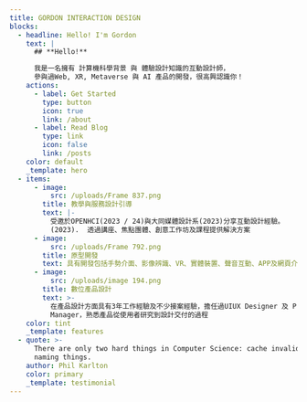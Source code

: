 ```yaml
---
title: GORDON INTERACTION DESIGN
blocks:
  - headline: Hello! I'm Gordon
    text: |
      ## **Hello!**

      我是一名擁有 計算機科學背景 與 體驗設計知識的互動設計師， 
      參與過Web, XR, Metaverse 與 AI 產品的開發，很高興認識你！
    actions:
      - label: Get Started
        type: button
        icon: true
        link: /about
      - label: Read Blog
        type: link
        icon: false
        link: /posts
    color: default
    _template: hero
  - items:
      - image:
          src: /uploads/Frame 837.png
        title: 教學與服務設計引導
        text: |-
          受邀於OPENHCI(2023 / 24)與大同媒體設計系(2023)分享互動設計經驗。
          (2023).  透過講座、焦點團體、創意工作坊及課程提供解決方案
      - image:
          src: /uploads/Frame 792.png
        title: 原型開發
        text: 具有開發包括手勢介面、影像辨識、VR、實體裝置、聲音互動、APP及網頁介面在內的多種設計形式的經驗
      - image:
          src: /uploads/image 194.png
        title: 數位產品設計
        text: >-
          在產品設計方面具有3年工作經驗及不少接案經驗，擔任過UIUX Designer 及 Project
          Manager，熟悉產品從使用者研究到設計交付的過程
    color: tint
    _template: features
  - quote: >-
      There are only two hard things in Computer Science: cache invalidation and
      naming things.
    author: Phil Karlton
    color: primary
    _template: testimonial
---
```


